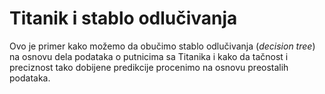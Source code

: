 # Titanik i stablo odlučivanja

Ovo je primer kako možemo da obučimo stablo odlučivanja (_decision tree_) na osnovu dela podataka o putnicima sa Titanika i kako da tačnost i preciznost tako dobijene predikcije procenimo na osnovu preostalih podataka.
